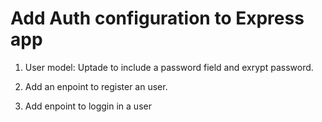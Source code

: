 # Add Auth configuration to Express app

1. User model: Uptade to include a password field and exrypt password.

2. Add an enpoint to register an user.

3. Add enpoint to loggin in a user